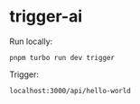 # trigger-ai

Run locally:

`pnpm turbo run dev trigger`

Trigger:

`localhost:3000/api/hello-world`